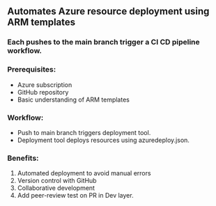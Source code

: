 ## Automates Azure resource deployment using ARM templates 
### Each pushes to the main branch trigger a CI CD pipeline workflow.


### Prerequisites:

* Azure subscription
* GitHub repository
* Basic understanding of ARM templates

### Workflow:

* Push to main branch triggers deployment tool.
* Deployment tool deploys resources using azuredeploy.json.

### Benefits:
1. Automated deployment to avoid manual errors
2. Version control with GitHub
3. Collaborative development
4. Add peer-review test on PR in Dev layer.